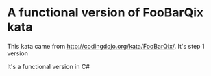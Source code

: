 # A functional version of FooBarQix kata

This kata came from http://codingdojo.org/kata/FooBarQix/. It's step 1 version

It's a functional version in C#